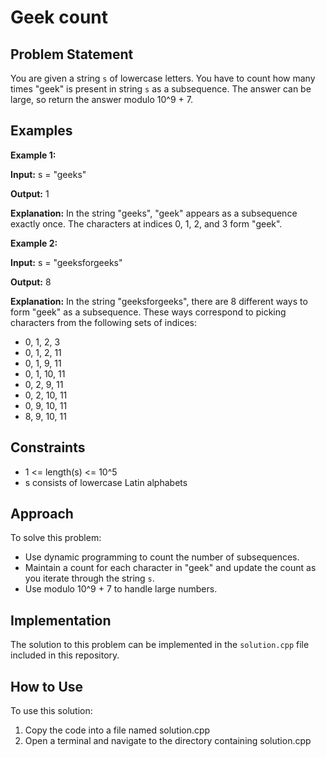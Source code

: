 # Geek count

## Problem Statement

You are given a string `s` of lowercase letters. You have to count how many times "geek" is present in string `s` as a subsequence. The answer can be large, so return the answer modulo 10^9 + 7.

## Examples

**Example 1:**

**Input:**
s = "geeks"

**Output:**
1

**Explanation:**
In the string "geeks", "geek" appears as a subsequence exactly once. The characters at indices 0, 1, 2, and 3 form "geek".

**Example 2:**

**Input:**
s = "geeksforgeeks"

**Output:**
8


**Explanation:**
In the string "geeksforgeeks", there are 8 different ways to form "geek" as a subsequence. These ways correspond to picking characters from the following sets of indices:
- 0, 1, 2, 3
- 0, 1, 2, 11
- 0, 1, 9, 11
- 0, 1, 10, 11
- 0, 2, 9, 11
- 0, 2, 10, 11
- 0, 9, 10, 11
- 8, 9, 10, 11

## Constraints

- 1 <= length(s) <= 10^5
- s consists of lowercase Latin alphabets

## Approach

To solve this problem:
- Use dynamic programming to count the number of subsequences.
- Maintain a count for each character in "geek" and update the count as you iterate through the string `s`.
- Use modulo 10^9 + 7 to handle large numbers.

## Implementation

The solution to this problem can be implemented in the `solution.cpp` file included in this repository.


## How to Use
To use this solution:

1. Copy the code into a file named solution.cpp
2. Open a terminal and navigate to the directory containing solution.cpp